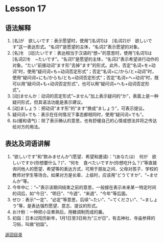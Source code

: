 # Lesson 17

## 语法解释

1. [名]が　欲しいです：表示愿望时，使用“[名词1]は　[名词2]が　欲しいです”这一表达形式。“名词1”是愿望的主体，“名词2”表示愿望的对象。
2. [名]を　[动]たいです：表达相当于汉语的“想~”的意思时，使用“[名词1]は　[名词2]を　~たいです”。“名词1”是愿望的主体，“名词2”表示希望进行动作的对象。“たい”前接动词“ます形”去掉“ます”的形式。此外，否定“名词+を+动词”时，使用“疑问词+も+动词否定形式”；否定“名词+に/から/と+动词”时，使用“疑问词+にも/からも/とも+动词否定形式”；否定“名词+へ+动词”时，既可以用“疑问词+も+动词否定形式”，也可以用“疑问词+へも+动词否定形式”。
3. [动]ませんか：动词的否定形式“~ません”加上表示疑问的“か”，表面上是一种疑问形式，但其语法功能是表示建议。
4. [动]ましょう：把动词“ます形”的“ます”换成“ましょう”，可表示提议。
5. 疑问词+でも：表示在任何情况下事态都相同时，使用“疑问词+でも”。
6. ね(缓和语气)：除了表示确认的意思，也有舒缓自己的心情或想法并将之传达给对方的用法。

## 表达及词语讲解

1. “欲しいです”和“飲みませんか”(愿望、希望和邀请)：“(あなたは)　何が　欲しいですか(你想要什么？)”、“何を　食べたいですか(你想吃什么？)”等直接询问他人的愿望、希望等的表达方式，可用于朋友之间、父母对孩子、学校的教师对学生等场合。如果对方是长辈、上级时，应该用“どうてすか”、“~ませんか”等。
2. 今年中に：“~”表示该期间结束之前的意思，一般接在表示未来某一特定时间的词后，如“今日”、“明日”、“今週”、“来週”、“今年”等后面。
3. ぜひ：表示“一定”、“必定”等意思，后续“~たい”、“~てください”、“~ましょう”等，是表达强烈愿望、意志、提议的形式。
4. お汁粉：一种把小豆煮熟后，用糖调制而成的羹。
5. 初詣：日本过阳历新年，1月1日至3日称为“三が日”，有去神社、寺庙参拜的习俗，叫做“初詣”。

[返回目录](../..)
